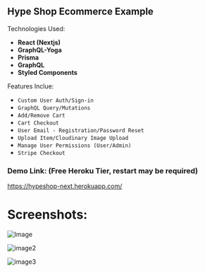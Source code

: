 ## Hype Shop Ecommerce Example

Technologies Used:
* **React (Nextjs)**
* **GraphQL-Yoga**
* **Prisma**
* **GraphQL**
* **Styled Components** 

Features Inclue:
* `Custom User Auth/Sign-in`
* `GraphQL Query/Mutations`
* `Add/Remove Cart`
* `Cart Checkout`
* `User Email - Registration/Password Reset`
* `Upload Item/Cloudinary Image Upload`
* `Manage User Permissions (User/Admin)`
* `Stripe Checkout`


### Demo Link: (Free Heroku Tier, restart may be required) 
https://hypeshop-next.herokuapp.com/

# Screenshots:
![Image](https://res.cloudinary.com/drufoquwc/image/upload/v1546568818/Screen_Shot_2019-01-03_at_8.14.18_PM.png)

![image2](https://res.cloudinary.com/drufoquwc/image/upload/v1546568818/Screen_Shot_2019-01-03_at_8.14.33_PM.png)

![image3](https://res.cloudinary.com/drufoquwc/image/upload/v1546568998/Screen_Shot_2019-01-03_at_8.28.38_PM.png)